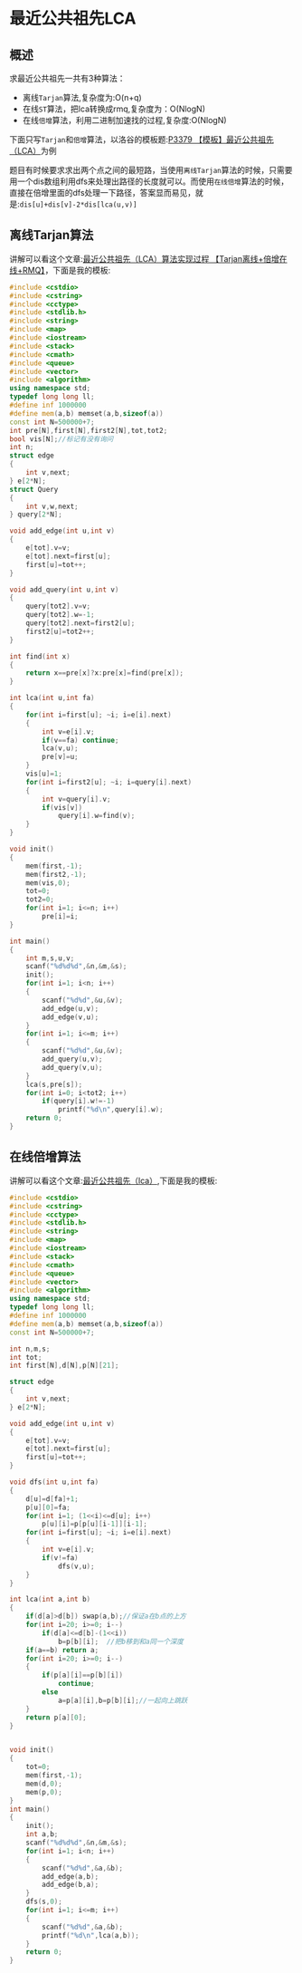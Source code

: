 # 最近公共祖先LCA

## 概述

求最近公共祖先一共有3种算法：

- 离线`Tarjan`算法,复杂度为:O(n+q)
- 在线`ST`算法，把lca转换成rmq,复杂度为：O(NlogN)
- 在线`倍增`算法，利用二进制加速找的过程,复杂度:O(NlogN)

下面只写`Tarjan`和`倍增`算法，以洛谷的模板题:[P3379 【模板】最近公共祖先（LCA）](https://www.luogu.org/problemnew/show/P3379)为例

题目有时候要求求出两个点之间的最短路，当使用`离线Tarjan`算法的时候，只需要用一个dis数组利用dfs来处理出路径的长度就可以。而使用`在线倍增`算法的时候，直接在倍增里面的dfs处理一下路径，答案显而易见，就是:`dis[u]+dis[v]-2*dis[lca(u,v)]`


## 离线Tarjan算法

讲解可以看这个文章:[最近公共祖先（LCA）算法实现过程 【Tarjan离线+倍增在线+RMQ】](http://blog.csdn.net/my_sunshine26/article/details/72717112)，下面是我的模板:

```cpp
#include <cstdio>
#include <cstring>
#include <cctype>
#include <stdlib.h>
#include <string>
#include <map>
#include <iostream>
#include <stack>
#include <cmath>
#include <queue>
#include <vector>
#include <algorithm>
using namespace std;
typedef long long ll;
#define inf 1000000
#define mem(a,b) memset(a,b,sizeof(a))
const int N=500000+7;
int pre[N],first[N],first2[N],tot,tot2;
bool vis[N];//标记有没有询问
int n;
struct edge
{
    int v,next;
} e[2*N];
struct Query
{
    int v,w,next;
} query[2*N];

void add_edge(int u,int v)
{
    e[tot].v=v;
    e[tot].next=first[u];
    first[u]=tot++;
}

void add_query(int u,int v)
{
    query[tot2].v=v;
    query[tot2].w=-1;
    query[tot2].next=first2[u];
    first2[u]=tot2++;
}

int find(int x)
{
    return x==pre[x]?x:pre[x]=find(pre[x]);
}

int lca(int u,int fa)
{
    for(int i=first[u]; ~i; i=e[i].next)
    {
        int v=e[i].v;
        if(v==fa) continue;
        lca(v,u);
        pre[v]=u;
    }
    vis[u]=1;
    for(int i=first2[u]; ~i; i=query[i].next)
    {
        int v=query[i].v;
        if(vis[v])
            query[i].w=find(v);
    }
}

void init()
{
    mem(first,-1);
    mem(first2,-1);
    mem(vis,0);
    tot=0;
    tot2=0;
    for(int i=1; i<=n; i++)
        pre[i]=i;
}

int main()
{
    int m,s,u,v;
    scanf("%d%d%d",&n,&m,&s);
    init();
    for(int i=1; i<n; i++)
    {
        scanf("%d%d",&u,&v);
        add_edge(u,v);
        add_edge(v,u);
    }
    for(int i=1; i<=m; i++)
    {
        scanf("%d%d",&u,&v);
        add_query(u,v);
        add_query(v,u);
    }
    lca(s,pre[s]);
    for(int i=0; i<tot2; i++)
        if(query[i].w!=-1)
            printf("%d\n",query[i].w);
    return 0;
}
```


## 在线倍增算法

讲解可以看这个文章:[最近公共祖先（lca）](https://www.jianshu.com/p/871e1487723c),下面是我的模板:


```cpp
#include <cstdio>
#include <cstring>
#include <cctype>
#include <stdlib.h>
#include <string>
#include <map>
#include <iostream>
#include <stack>
#include <cmath>
#include <queue>
#include <vector>
#include <algorithm>
using namespace std;
typedef long long ll;
#define inf 1000000
#define mem(a,b) memset(a,b,sizeof(a))
const int N=500000+7;

int n,m,s;
int tot;
int first[N],d[N],p[N][21];

struct edge
{
    int v,next;
} e[2*N];

void add_edge(int u,int v)
{
    e[tot].v=v;
    e[tot].next=first[u];
    first[u]=tot++;
}

void dfs(int u,int fa)
{
    d[u]=d[fa]+1;
    p[u][0]=fa;
    for(int i=1; (1<<i)<=d[u]; i++)
        p[u][i]=p[p[u][i-1]][i-1];
    for(int i=first[u]; ~i; i=e[i].next)
    {
        int v=e[i].v;
        if(v!=fa)
            dfs(v,u);
    }
}

int lca(int a,int b)
{
    if(d[a]>d[b]) swap(a,b);//保证a在b点的上方
    for(int i=20; i>=0; i--)
        if(d[a]<=d[b]-(1<<i))
            b=p[b][i];  //把b移到和a同一个深度
    if(a==b) return a;
    for(int i=20; i>=0; i--)
    {
        if(p[a][i]==p[b][i])
            continue;
        else
            a=p[a][i],b=p[b][i];//一起向上跳跃
    }
    return p[a][0];
}


void init()
{
    tot=0;
    mem(first,-1);
    mem(d,0);
    mem(p,0);
}
int main()
{
    init();
    int a,b;
    scanf("%d%d%d",&n,&m,&s);
    for(int i=1; i<n; i++)
    {
        scanf("%d%d",&a,&b);
        add_edge(a,b);
        add_edge(b,a);
    }
    dfs(s,0);
    for(int i=1; i<=m; i++)
    {
        scanf("%d%d",&a,&b);
        printf("%d\n",lca(a,b));
    }
    return 0;
}
```
